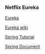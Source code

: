 
### Netflix Eureka

[Eureka](https://github.com/Netflix/eureka)

[Eureka wiki](https://github.com/Netflix/eureka/wiki)



[Spring Tutorial](https://spring.io/guides/gs/service-registration-and-discovery/)

[Spring Document](http://cloud.spring.io/spring-cloud-netflix/spring-cloud-netflix.html)

###

